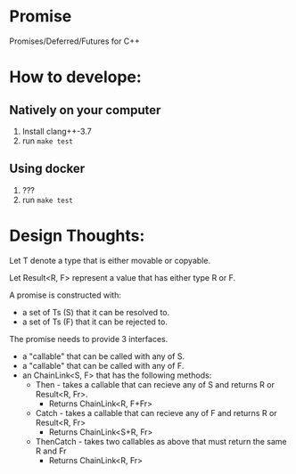 # Promise

Promises/Deferred/Futures for C++

# How to develope:

## Natively on your computer

1) Install clang++-3.7
2) run `make test`

## Using docker

1) ???
2) run `make test`

# Design Thoughts:

Let T denote a type that is either movable or copyable.

Let Result<R, F> represent a value that has either type R or F.

A promise is constructed with:
  - a set of Ts (S) that it can be resolved to.
  - a set of Ts (F) that it can be rejected to.

The promise needs to provide 3 interfaces.
  - a "callable" that can be called with any of S.
  - a "callable" that can be called with any of F.
  - an ChainLink<S, F> that has the following methods:
    - Then - takes a callable that can recieve any of S and returns R or Result<R, Fr>.
      - Returns ChainLink<R, F+Fr>
    - Catch - takes a callable that can recieve any of F and returns R or Result<R, Fr>
      - Returns ChainLink<S+R, Fr>
    - ThenCatch - takes two callables as above that must return the same R and Fr
      - Returns ChainLink<R, Fr>

